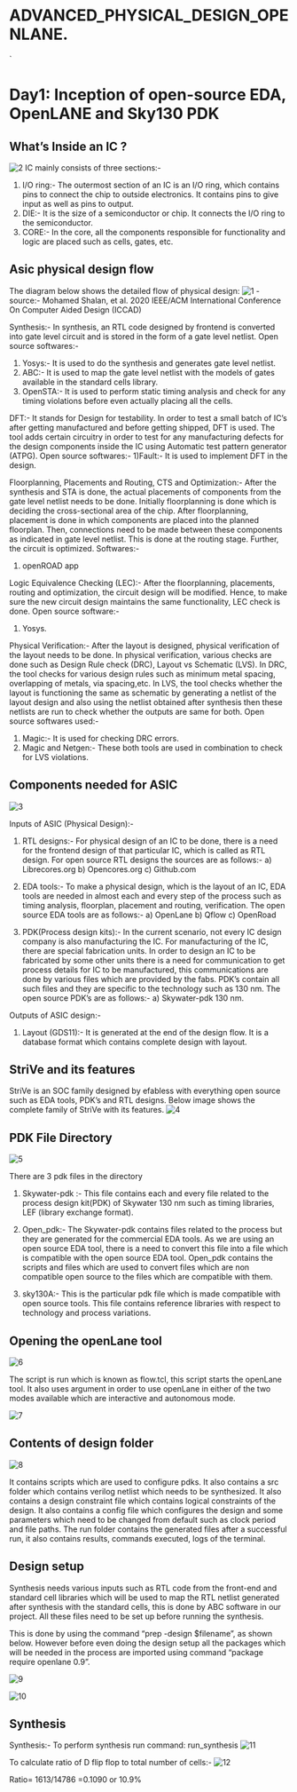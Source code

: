 # ADVANCED_PHYSICAL_DESIGN_OPENLANE.
` 

# Day1:  Inception of open-source EDA, OpenLANE and Sky130 PDK

## What’s Inside an IC ?

![2](https://user-images.githubusercontent.com/110513499/182810848-3ec9e0d3-1b4a-4417-8857-8428fafb5ea8.png)
  IC mainly consists of three sections:- 
  
  1) I/O ring:- The outermost section of an IC is an I/O ring, which contains pins to connect        the chip to outside electronics. It contains pins to give input as well as pins to output.
  2) DIE:- It is the size of a semiconductor or chip. It connects the I/O ring to the                semiconductor.
  3) CORE:- In the core, all the components responsible for functionality and logic are placed        such as cells, gates, etc.


## Asic physical design flow

The diagram below shows the detailed flow of physical design:
![1](https://user-images.githubusercontent.com/110513499/182806076-190e8989-3ede-4777-901b-68aa4cb3ae5a.png)
  	-source:- Mohamed Shalan, et al. 2020 IEEE/ACM International Conference On Computer Aided Design (ICCAD)

  Synthesis:- In synthesis, an RTL code designed by frontend is converted into gate level         circuit and is stored in the form of a gate level netlist. Open source softwares:-
   1) Yosys:- It is used to do the synthesis and generates gate level netlist. 
   2) ABC:- It is used to map the gate level netlist with the models of gates available in the         standard cells library.
   3) OpenSTA:- It is used to perform static timing analysis and check for any timing violations       before even actually placing all the cells.

  DFT:- It stands for Design for testability. In order to test a small batch of IC’s after         getting manufactured and before getting shipped, DFT is used. The tool adds certain circuitry   in order to test for any manufacturing defects for the design components inside the IC using     Automatic test pattern generator (ATPG). Open source softwares:-
   1)Fault:- It is used to implement DFT in the design.
 
  Floorplanning, Placements and Routing, CTS and Optimization:- After the synthesis and STA is     done, the actual placements of components from the gate level netlist needs to be done.         Initially floorplanning is done which is deciding the cross-sectional area of the chip. After   floorplanning, placement is done in which components are placed into the planned floorplan.     Then, connections need to be made between these components as indicated in gate level netlist.   This is done at the routing stage. Further, the circuit is optimized. Softwares:- 
   1) openROAD app

  Logic Equivalence Checking (LEC):- After the floorplanning, placements, routing and             optimization, the circuit design will be modified. Hence, to make sure the new circuit design   maintains the same functionality, LEC check is done. Open source software:-
   1) Yosys.

  Physical Verification:- After the layout is designed, physical verification of the layout       needs to be done. In physical verification, various checks are done such as Design Rule check   (DRC), Layout vs Schematic (LVS). In DRC, the tool checks for various design rules such as       minimum metal spacing, overlapping of metals, via spacing,etc. In LVS, the tool checks           whether the layout is functioning the same as schematic by generating a netlist of the layout   design and also using the netlist obtained after synthesis then these netlists are run to       check whether the outputs are same for both. Open source softwares used:-
   1) Magic:- It is used for checking DRC errors.
   2) Magic and Netgen:- These both tools are used in combination to check for LVS violations.

## Components needed for ASIC

![3](https://user-images.githubusercontent.com/110513499/182813485-c0ceaa23-523e-459d-9b54-35538c8d9930.png)

  Inputs of ASIC (Physical Design):- 
   1) RTL designs:- For physical design of an IC to be done, there is a need for the frontend        design of that particular IC, which is called as RTL design. For open source RTL designs        the sources are as follows:-
     a) Librecores.org
     b) Opencores.org
     c) Github.com

   2) EDA tools:- To make a physical design, which is the layout of an IC, EDA tools are needed      in almost each and every step of the process such as timing analysis, floorplan, placement      and routing, verification. The open source EDA tools are as follows:-
     a) OpenLane
     b) Qflow
     c) OpenRoad

  3) PDK(Process design kits):- In the current scenario, not every IC design company is also         manufacturing the IC. For manufacturing of the IC, there are special fabrication units. In       order to design an IC to be fabricated by some other units there is a need for communication     to get process details for IC to be manufactured, this communications are done by various       files which are provided by the fabs. PDK’s contain all such files and they are specific to     the technology such as 130 nm. The open source PDK’s are as follows:-
    a) Skywater-pdk 130 nm.

  Outputs of ASIC design:-
  1) Layout (GDS11):- It is generated at the end of the design flow. It is a database format          which contains complete design with layout.

## StriVe and its features

StriVe is an SOC family designed by efabless with everything open source such as EDA tools, PDK’s and RTL designs. Below image shows the complete family of StriVe with its features.
![4](https://user-images.githubusercontent.com/110513499/182821233-517e9573-956a-428e-84a3-8427b83d6512.png)

## PDK File Directory
![5](https://user-images.githubusercontent.com/110513499/182821763-ec222f45-c795-4a1a-98db-875d8bde238f.png)

There are 3 pdk files in the directory
 1) Skywater-pdk :-  This file contains each and every file related to the process design           kit(PDK) of Skywater 130 nm such as timing libraries, LEF (library exchange format).

 2) Open_pdk:- The Skywater-pdk contains files related to the process but they are generated for     the commercial EDA tools. As we are using an open source EDA tool, there is a need to           convert this file into a file which is compatible with the open source EDA tool. Open_pdk       contains the scripts and files which are used to convert files which are non compatible open     source to the files which are compatible with them.

 3) sky130A:- This is the particular pdk file which is made compatible with open source tools.       This file contains reference libraries with respect to technology and process variations.

## Opening the openLane tool
![6](https://user-images.githubusercontent.com/110513499/182824775-26e965f3-5f13-4480-9eb4-f2f9bc6d5ab9.png)

The script is run which is known as flow.tcl, this script starts the openLane tool. It also uses argument in order to use openLane in either of the two modes available which are interactive and autonomous mode.

![7](https://user-images.githubusercontent.com/110513499/182824947-9dc8e4e6-f3c9-4668-969e-6edf875a1862.png)

## Contents of design folder
![8](https://user-images.githubusercontent.com/110513499/182825327-e961be1a-f05b-4f33-9da4-0631e58f266f.png)

It contains scripts which are used to configure pdks. It also contains a src folder which contains verilog netlist which needs to be synthesized. It also contains a design constraint file which contains logical constraints of the design. It also contains a config file which configures the design and some parameters which need to be changed from default such as clock period and file paths. The run folder contains the generated files after a successful run, it also contains results, commands executed, logs of the terminal.

## Design setup

Synthesis needs various inputs such as RTL code from the front-end and standard cell libraries which will be used to map the RTL netlist generated after synthesis with the standard cells, this is done by ABC software in our project. All these files need to be set up before running the synthesis.

This is done by using the command “prep -design $filename”, as shown below. However before even doing the design setup all the packages which will be needed in the process are imported using command “package require openlane 0.9”.

![9](https://user-images.githubusercontent.com/110513499/182826413-8b5e4ce0-9e2d-40a4-a4ec-687a8cc98957.png)

![10](https://user-images.githubusercontent.com/110513499/182826566-ac113bee-f8b1-4a80-b3a2-80046abebe7e.png)

## Synthesis

Synthesis:- To perform synthesis run command: run_synthesis
![11](https://user-images.githubusercontent.com/110513499/182827849-29f514be-2852-4df1-9c09-046392abb5bc.png)

To calculate ratio of D flip flop to total number of cells:-
![12](https://user-images.githubusercontent.com/110513499/182828109-17962dd2-1170-4e51-adb9-6d53597f71a3.png)

Ratio= 1613/14786 =0.1090 or 10.9%







